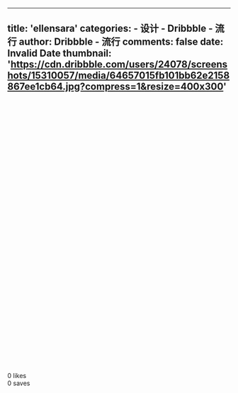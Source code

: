
---
title: 'ellensara'
categories: 
    - 设计
    - Dribbble - 流行
author: Dribbble - 流行
comments: false
date: Invalid Date
thumbnail: 'https://cdn.dribbble.com/users/24078/screenshots/15310057/media/64657015fb101bb62e2158867ee1cb64.jpg?compress=1&resize=400x300'
---

<div>   
<div class="media-content">
      <img class="lrg-16x12 lazyload" alt="ellensara monogram branding typography illustration milash logotype identity symbol mark logo" width="768" height="579" data-id="7066377" data-optimize-for-bots="true" data-srcset="https://cdn.dribbble.com/users/24078/screenshots/15310057/media/64657015fb101bb62e2158867ee1cb64.jpg?compress=1&resize=300x225 300w, https://cdn.dribbble.com/users/24078/screenshots/15310057/media/64657015fb101bb62e2158867ee1cb64.jpg?compress=1&resize=400x300 400w, https://cdn.dribbble.com/users/24078/screenshots/15310057/media/64657015fb101bb62e2158867ee1cb64.jpg?compress=1&resize=600x450 600w, https://cdn.dribbble.com/users/24078/screenshots/15310057/media/64657015fb101bb62e2158867ee1cb64.jpg?compress=1&resize=800x600 800w, https://cdn.dribbble.com/users/24078/screenshots/15310057/media/64657015fb101bb62e2158867ee1cb64.jpg?compress=1&resize=1000x750 1000w, https://cdn.dribbble.com/users/24078/screenshots/15310057/media/64657015fb101bb62e2158867ee1cb64.jpg?compress=1&resize=1200x900 1200w, https://cdn.dribbble.com/users/24078/screenshots/15310057/media/64657015fb101bb62e2158867ee1cb64.jpg?compress=1&resize=1600x1200 1600w" data-src="https://cdn.dribbble.com/users/24078/screenshots/15310057/media/64657015fb101bb62e2158867ee1cb64.jpg?compress=1&resize=400x300" data-sizes="auto" skip_resize="false" srcset="data:image/gif;base64,R0lGODlhAQABAAAAACH5BAEKAAEALAAAAAABAAEAAAICTAEAOw==" src="https://cdn.dribbble.com/users/24078/screenshots/15310057/media/64657015fb101bb62e2158867ee1cb64.jpg?compress=1&resize=400x300" referrerpolicy="no-referrer">
  </div>
<br>
                        <br>
                        0 likes<br>
                        0 saves  
</div>
            